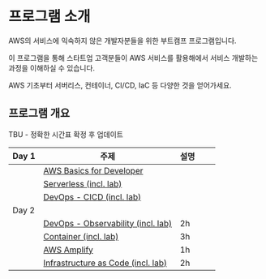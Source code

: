 # 프로그램 소개

AWS의 서비스에 익숙하지 않은 개발자분들을 위한 부트캠프 프로그램입니다.&#x20;

이 프로그램을 통해 스타트업 고객분들이 AWS 서비스를 활용해에서 서비스 개발하는 과정을 이해하실 수 있습니다. &#x20;

AWS 기초부터 서버리스, 컨테이너, CI/CD, IaC 등 다양한 것을 얻어가세요.&#x20;

## 프로그램 개요&#x20;

TBU - 정확한 시간표 확정 후 업데이트

| Day 1 | 주제                                                                  | 설명 |   |   |
| ----- | ------------------------------------------------------------------- | -- | - | - |
|       | [AWS Basics for Developer](aws-basics-for-developer.md)             |    |   |   |
|       | [Serverless (incl. lab)](serverless.md)                             |    |   |   |
|       | [DevOps - CICD (incl. lab)](devops-cicd.md)                         |    |   |   |
| Day 2 |                                                                     |    |   |   |
|       | [DevOps - Observability (incl. lab)](devops-observability.md)       | 2h |   |   |
|       | [Container (incl. lab)](container.md)                               | 3h |   |   |
|       | [AWS Amplify](aws-amplify.md)                                       | 1h |   |   |
|       | [Infrastructure as Code (incl. lab)](infrastructure-as-code-cdk.md) | 2h |   |   |

